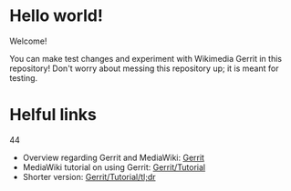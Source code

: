 # Hello world!
Welcome!

You can make test changes and experiment with Wikimedia Gerrit in this repository!
Don't worry about messing this repository up; it is meant for testing.

# Helful links
44
- Overview regarding Gerrit and MediaWiki: [Gerrit](https://www.mediawiki.org/wiki/Gerrit)
- MediaWiki tutorial on using Gerrit: [Gerrit/Tutorial](https://www.mediawiki.org/wiki/Gerrit/Tutorial)
- Shorter version: [Gerrit/Tutorial/tl;dr](https://www.mediawiki.org/wiki/Gerrit/Tutorial/tl;dr)
